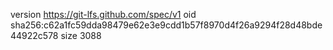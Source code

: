 version https://git-lfs.github.com/spec/v1
oid sha256:c62a1fc59dda98479e62e3e9cdd1b57f8970d4f26a9294f28d48bde44922c578
size 3088
